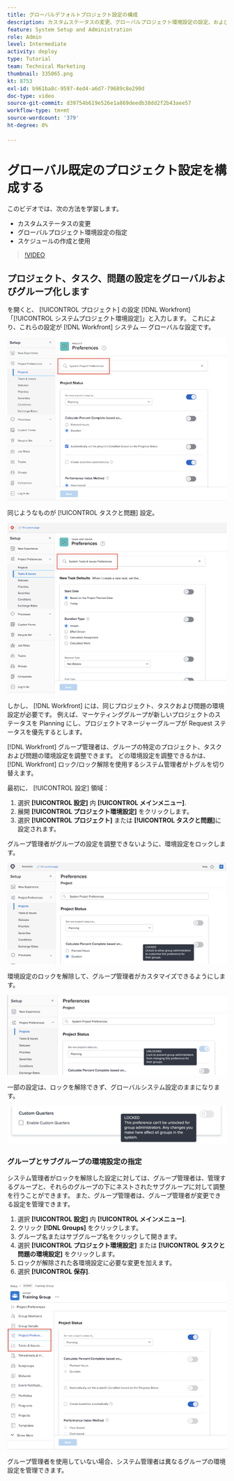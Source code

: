 ```yaml
---
title: グローバルデフォルトプロジェクト設定の構成
description: カスタムステータスの変更、グローバルプロジェクト環境設定の設定、およびグローバル既定設定のスケジュールの作成方法を説明します。
feature: System Setup and Administration
role: Admin
level: Intermediate
activity: deploy
type: Tutorial
team: Technical Marketing
thumbnail: 335065.png
kt: 8753
exl-id: b961ba8c-9597-4ed4-a6d7-79689c8e290d
doc-type: video
source-git-commit: d39754b619e526e1a869deedb38dd2f2b43aee57
workflow-type: tm+mt
source-wordcount: '379'
ht-degree: 0%

---
```


# グローバル既定のプロジェクト設定を構成する

<!---
21.4 updates have been made
--->

このビデオでは、次の方法を学習します。

* カスタムステータスの変更
* グローバルプロジェクト環境設定の指定
* スケジュールの作成と使用

>[!VIDEO](https://video.tv.adobe.com/v/335065/?quality=12)

## プロジェクト、タスク、問題の設定をグローバルおよびグループ化します

を開くと、 [!UICONTROL プロジェクト] の設定 [!DNL Workfront]「[!UICONTROL システムプロジェクト環境設定]」と入力します。 これにより、これらの設定が [!DNL Workfront] システム — グローバルな設定です。

![[!UICONTROL プロジェクト環境設定] ページ内 [!UICONTROL 設定]](assets/admin-fund-system-project-preferences-1.png)

同じようなものが [!UICONTROL タスクと問題] 設定。

![[!UICONTROL タスクと問題の環境設定] in [!UICONTROL 設定]](assets/admin-fund-task-issue-preferences-2.png)

しかし、 [!DNL Workfront] には、同じプロジェクト、タスクおよび問題の環境設定が必要です。 例えば、マーケティンググループが新しいプロジェクトのステータスを Planning にし、プロジェクトマネージャーグループが Request ステータスを優先するとします。

[!DNL Workfront] グループ管理者は、グループの特定のプロジェクト、タスクおよび問題の環境設定を調整できます。 どの環境設定を調整できるかは、 [!DNL Workfront] ロック/ロック解除を使用するシステム管理者がトグルを切り替えます。

最初に、 [!UICONTROL 設定] 領域：

1. 選択 **[!UICONTROL 設定]** 内 **[!UICONTROL メインメニュー]**.
1. 展開 **[!UICONTROL プロジェクト環境設定]** をクリックします。
1. 選択 **[!UICONTROL プロジェクト]** または **[!UICONTROL タスクと問題]**&#x200B;に設定されます。

グループ管理者がグループの設定を調整できないように、環境設定をロックします。

![ロックされた環境設定メッセージ](assets/admin-fund-preferences-locked-3.png)

環境設定のロックを解除して、グループ管理者がカスタマイズできるようにします。

![ロック解除済みの環境設定メッセージ](assets/admin-fund-preferences-unlocked-4.png)

一部の設定は、ロックを解除できず、グローバルシステム設定のままになります。

![ロックされた環境設定メッセージ](assets/admin-fund-preferences-always-locked-5.png)

### グループとサブグループの環境設定の指定

システム管理者がロックを解除した設定に対しては、グループ管理者は、管理するグループと、それらのグループの下にネストされたサブグループに対して調整を行うことができます。 また、グループ管理者は、グループ管理者が変更できる設定を管理できます。

1. 選択 **[!UICONTROL 設定]** 内 **[!UICONTROL メインメニュー]**.
1. クリック **[!DNL Groups]** をクリックします。
1. グループ名またはサブグループ名をクリックして開きます。
1. 選択 **[!UICONTROL プロジェクト環境設定]** または **[!UICONTROL タスクと問題の環境設定]** をクリックします。
1. ロックが解除された各環境設定に必要な変更を加えます。
1. 選択 **[!UICONTROL 保存]**.

![[!UICONTROL プロジェクトステータス] のセクション [!UICONTROL グループ] ページ](assets/admin-fund-group-preferences.png)

グループ管理者を使用していない場合、システム管理者は異なるグループの環境設定を管理できます。

<!---
learn more URLs and guides
Create or edit a group status 
Group administrators 
Configure system-wide project preferences 
Configure project preferences for a group 
Configure task and issue preferences for a group 
Create and modify a group’s schedule 
--->
